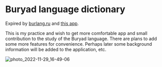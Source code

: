 # Buryad language dictionary

Expired by [burlang.ru](https://burlang.ru/) and [this app](https://play.google.com/store/apps/details?id=com.buryads.orshuulga_mobile).

This is my practice and wish to get more comfortable app and small contribution to the study of the Buryad language. There are plans to add some more features for convenience. Perhaps later some background information will be added to the application, etc.

![photo_2022-11-29_16-49-06](https://user-images.githubusercontent.com/19423784/204546524-8505096a-a816-4644-9a2e-88165068d43a.jpg)
